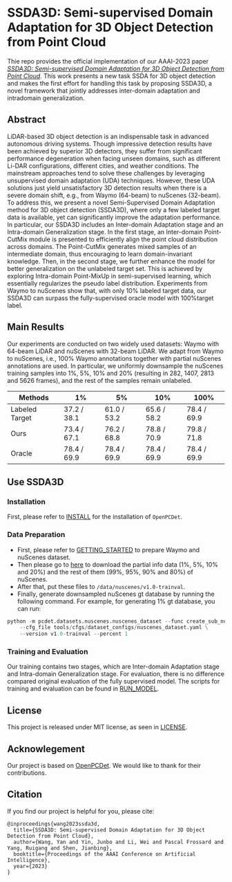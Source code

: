 # **SSDA3D: Semi-supervised Domain Adaptation for 3D Object Detection from Point Cloud**
Thie repo provides the official implementation of our AAAI-2023 paper [*SSDA3D: Semi-supervised Domain Adaptation for 3D Object Detection from Point Cloud*](https://arxiv.org/pdf/2212.02845.pdf). This work presents a new task SSDA for 3D object detection and makes the first effort for handling this task by proposing SSDA3D, a novel framework that jointly addresses inter-domain adaptation and intradomain generalization.

## **Abstract**

LiDAR-based 3D object detection is an indispensable task in advanced autonomous driving systems. Though impressive detection results have been achieved by superior 3D detectors, they suffer from significant performance degeneration when facing unseen domains, such as different Li-DAR configurations, different cities, and weather conditions. The mainstream approaches tend to solve these challenges by leveraging unsupervised domain adaptation (UDA) techniques. However, these UDA solutions just yield unsatisfactory 3D detection results when there is a severe domain shift, e.g., from Waymo (64-beam) to nuScenes (32-beam). To address this, we present a novel Semi-Supervised Domain Adaptation method for 3D object detection (SSDA3D), where
only a few labeled target data is available, yet can significantly improve the adaptation performance. In particular, our SSDA3D includes an Inter-domain Adaptation stage and an Intra-domain Generalization stage. In the first stage, an Inter-domain Point-CutMix module is presented to efficiently align the point cloud distribution across domains. The Point-CutMix generates mixed samples of an intermediate domain, thus encouraging to learn domain-invariant knowledge. Then, in the second stage, we further enhance the model for better generalization on the unlabeled target set. This is achieved by exploring Intra-domain Point-MixUp in semi-supervised learning, which essentially regularizes the pseudo label distribution. Experiments from Waymo to nuScenes show that, with only 10% labeled target data, our SSDA3D can surpass the fully-supervised oracle model with 100%target label. 


## **Main Results**

Our experiments are conducted on two widely used datasets: Waymo with 64-beam LiDAR and nuScenes with 32-beam LiDAR. We adapt from Waymo to nuScenes, i.e., 100% Waymo annotations together with partial nuScenes annotations are used. In particular, we uniformly downsample the nuScenes training samples into 1%, 5%, 10% and 20% (resulting in 282, 1407, 2813 and 5626 frames), and the rest of the samples remain unlabeled.

| Methods | 1% | 5% | 10% | 100% | 
| ------- | -- | -- | --- | --- |
| Labeled Target | 37.2 / 38.1 | 61.0 / 53.2 | 65.6 / 58.2 | 78.4 / 69.9 | 
| Ours    | 73.4 / 67.1 | 76.2 / 68.8 | 78.8 / 70.9 | 79.8 / 71.8 |
| Oracle  | 78.4 / 69.9 | 78.4 / 69.9 | 78.4 / 69.9 | 78.4 / 69.9 |

## **Use SSDA3D**

### **Installation**
First, please refer to [INSTALL](docs/INSTALL.md) for the installation of `OpenPCDet`.

### **Data Preparation**

* First, please refer to [GETTING_STARTED](docs/GETTING_STARTED.md) to prepare Waymo and nuScenes dataset.
* Then please go to [here](https://drive.google.com/drive/folders/1NBU-PUwJ5seuAy83gLyRzCSBEVU1NQPf?usp=share_link) to download the partial info data (1%, 5%, 10% and 20%) and the rest of them (99%, 95%, 90% and 80%) of nuScenes. 
* After that, put these files to `/data/nuscenes/v1.0-trainval`.
* Finally, generate downsampled nuScenes gt database by running the following command. For example, for generating 1% gt database, you can run:
```python
python -m pcdet.datasets.nuscenes.nuscenes_dataset --func create_sub_nuscenes_gt_database \
    --cfg_file tools/cfgs/dataset_configs/nuscenes_dataset.yaml \
    --version v1.0-trainval --percent 1
```

### **Training and Evaluation**

Our training contains two stages, which are Inter-domain Adaptation stage and Intra-domain Generalization stage. For evaluation, there is no difference compared original evaluation of the fully supervised model. The scripts for training and evaluation can be found in [RUN_MODEL](docs/RUN_MODEL.md).

## **License**

This project is released under MIT license, as seen in [LICENSE](LICENSE).

## **Acknowlegement**
Our project is based on [OpenPCDet](https://github.com/open-mmlab/OpenPCDet). We would like to thank for their contributions.


## **Citation**

If you find our project is helpful for you, please cite:


    @inproceedings{wang2023ssda3d,
      title={SSDA3D: Semi-supervised Domain Adaptation for 3D Object Detection from Point Cloud},
      author={Wang, Yan and Yin, Junbo and Li, Wei and Pascal Frossard and Yang, Ruigang and Shen, Jianbing},
      booktitle={Proceedings of the AAAI Conference on Artificial Intelligence},
      year={2023}
    }